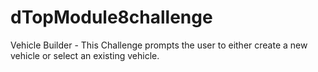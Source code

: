 # dTopModule8challenge
Vehicle Builder - This Challenge prompts the user to either create a new vehicle or select an existing vehicle.
